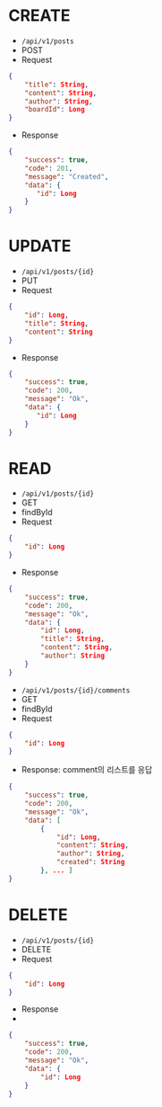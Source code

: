 # CREATE

- `/api/v1/posts`
- POST
- Request

```json
{
    "title": String,
    "content": String,
    "author": String,
    "boardId": Long
}
```

- Response

```json
{
    "success": true,
    "code": 201,
    "message": "Created",
    "data": {
       "id": Long
    }
}
```

# UPDATE

- `/api/v1/posts/{id}`
- PUT
- Request

```json
{
    "id": Long,
    "title": String,
    "content": String
}
```

- Response

```json
{
    "success": true,
    "code": 200,
    "message": "Ok",
    "data": {
       "id": Long
    }
}
```

# READ

- `/api/v1/posts/{id}`
- GET
- findById
- Request

```json
{
    "id": Long
}
```

- Response

```json
{
    "success": true,
    "code": 200,
    "message": "Ok",
    "data": {
        "id": Long,
        "title": String,
        "content": String,
        "author": String
    }
}
```

- `/api/v1/posts/{id}/comments`
- GET
- findById
- Request

```json
{
    "id": Long
}
```

- Response: comment의 리스트를 응답

```json
{
    "success": true,
    "code": 200,
    "message": "Ok",
    "data": [
        {
            "id": Long,
            "content": String,
            "author": String,
            "created": String
        }, ... ]
}
```

# DELETE

- `/api/v1/posts/{id}`
- DELETE
- Request

```json
{
    "id": Long
}
```

- Response
-

```json
{
    "success": true,
    "code": 200,
    "message": "Ok",
    "data": {
        "id": Long
    }
}
```
